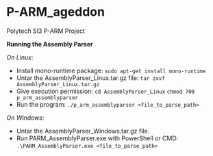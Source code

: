# P-ARM_ageddon
Polytech SI3 P-ARM Project

**Running the Assembly Parser**

_On Linux:_
* Install mono-runtime package: 
	`sudo apt-get install mono-runtime`
* Untar the AssemblyParser_Linux.tar.gz file: 
	`tar zxvf AssemblyParser_Linux.tar.gz`
* Give execution permission: 
	`cd AssemblyParser_Linux`
	`chmod 700 p_arm_assemblyparser`
* Run the program:
	`./p_arm_assemblyparser <file_to_parse_path>`
	
_On Windows:_
* Untar the AssemblyParser_Windows.tar.gz file.
* Run PARM_AssemblyParser.exe with PowerShell or CMD:
	`.\PARM_AssemblyParser.exe <file_to_parse_path>`